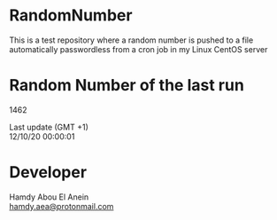 # RandomNumber    
This is a test repository where a random number is pushed to a file automatically passwordless from a cron job in my Linux CentOS server    
# Random Number of the last run   
1462
      
Last update (GMT +1)    
12/10/20 00:00:01
# Developer    
Hamdy Abou El Anein   
hamdy.aea@protonmail.com
